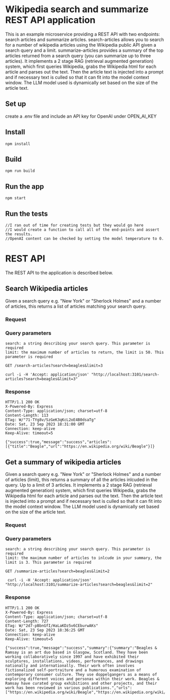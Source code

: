 # Wikipedia search and summarize REST API application

This is an example microservice providing a REST API with two endpoints: search articles and summarize articles.
search-articles allows you to search for a number of wikipedia articles using the Wikipedia public API given a 
search query and a limit. summarize-articles provides a summary of the top articles returned from a search query 
(you can summarize up to three articles). It implements a 2 stage RAG (retrieval augmented generation) system, 
which first queries Wikipedia, grabs the Wikipedia html for each article and parses out the text. Then the 
article text is injected into a prompt and if necessary text is culled so that it can fit into the model context window. 
The LLM model used is dynamically  set based on the size of the article text.

## Set up

create a .env file and include an API key for OpenAI under OPEN_AI_KEY 

## Install

    npm install

## Build

    npm run build

## Run the app

    npm start

## Run the tests

    //I ran out of time for creating tests but they would go here
    //I would create a function to call all of the end-points and assert the results. 
    //OpenAI content can be checked by setting the model temperature to 0.

# REST API

The REST API to the application is described below.

## Search Wikipedia articles

Given a search query e.g. "New York" or "Sherlock Holmes" and a number of articles, this returns a list of
articles matching your search query.

### Request

### Query parameters 

    search: a string describing your search query. This parameter is required
    limit: the maximum number of articles to return, the limit is 50. This parameter is required

`GET /search-articles?search=beagles&limit=3`

    curl -i -H 'Accept: application/json' "http://localhost:3101/search-articles?search=beagles&limit=3"

### Response

    HTTP/1.1 200 OK
    X-Powered-By: Express
    Content-Type: application/json; charset=utf-8
    Content-Length: 113
    ETag: W/"71-TYg8v/SzGeK3qKcL2oE4B0dsaTg"
    Date: Sat, 23 Sep 2023 18:31:00 GMT
    Connection: keep-alive
    Keep-Alive: timeout=5

    {"success":true,"message":"success","articles":[{"title":"Beagle","url":"https://en.wikipedia.org/wiki/Beagle"}]}


## Get a summary of wikipedia articles

Given a search query e.g. "New York" or "Sherlock Holmes" and a number of articles (limit), this returns a summary of 
all the articles inlcuded in the query. Up to a limit of 3 articles. It implements a 2 stage RAG 
(retrieval augmented generation) system, which first queries Wikipedia, grabs the Wikipedia html for each article 
and parses out the text. Then the article text is injected into a prompt and if necessary text is culled so that 
it can fit into the model context window. The LLM model used is dynamically  set based on the size of the article text.

### Request

### Query parameters 

    search: a string describing your search query. This parameter is required
    limit: the maximum number of articles to inlcude in your summary, the limit is 3. This parameter is required

`GET /summarize-articles?search=beagles&limit=2`

     curl -i -H 'Accept: application/json' "http://localhost:3101/summarize-articles?search=beagles&limit=2"

### Response

    HTTP/1.1 200 OK
    X-Powered-By: Express
    Content-Type: application/json; charset=utf-8
    Content-Length: 727
    ETag: W/"2d7-pBbnGfI/HaLaKDz5v6CEburwAKs"
    Date: Sat, 23 Sep 2023 18:36:25 GMT
    Connection: keep-alive
    Keep-Alive: timeout=5

    {"success":true,"message":"success","summary":{"summary":"Beagles & Ramsay is an art duo based in Glasgow, Scotland. They have been working collaboratively since 1997 and have exhibited their sculptures, installations, videos, performances, and drawings nationally and internationally. Their work often involves fictionalized self-portraiture and a humorous examination of contemporary consumer culture. They use doppelgangers as a means of exploring different voices and personas within their work. Beagles & Ramsay have curated group exhibitions and other projects, and their work has been reviewed in various publications.","urls":["https://en.wikipedia.org/wiki/Beagle","https://en.wikipedia.org/wiki/Beagles_%26_Ramsay"]}}





